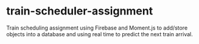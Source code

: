 # train-scheduler-assignment
Train scheduling assignment using Firebase and Moment.js to add/store objects into a database and using real time to predict the next train arrival.
